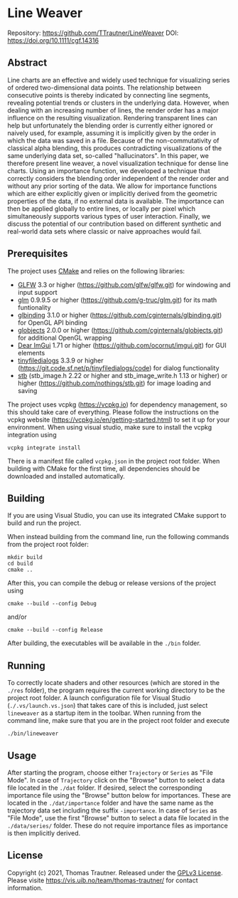# Line Weaver

Repository: https://github.com/TTrautner/LineWeaver
DOI: https://doi.org/10.1111/cgf.14316


## Abstract
Line charts are an effective and widely used technique for visualizing series of ordered two-dimensional data points. 
The relationship between consecutive points is thereby indicated by connecting line segments, revealing potential trends 
or clusters in the underlying data. However, when dealing with an increasing number of lines, the render order has 
a major influence on the resulting visualization. Rendering transparent lines can help but unfortunately the blending order 
is currently either ignored or naively used, for example, assuming it is implicitly given by the order in which 
the data was saved in a file. Because of the non-commutativity of classical alpha blending, this produces contradicting 
visualizations of the same underlying data set, so-called "hallucinators". In this paper, we therefore present line weaver, 
a novel visualization technique for dense line charts. Using an importance function, we developed a technique that correctly 
considers the blending order independent of the render order and without any prior sorting of the data. We allow for importance 
functions which are either explicitly given or implicitly derived from the geometric properties of the data, if no external data 
is available. The importance can then be applied globally to entire lines, or locally per pixel which simultaneously supports 
various types of user interaction. Finally, we discuss the potential of our contribution based on different synthetic and 
real-world data sets where classic or naive approaches would fail.


## Prerequisites

The project uses [CMake](https://cmake.org/) and relies on the following libraries: 

- [GLFW](https://www.glfw.org/) 3.3 or higher (https://github.com/glfw/glfw.git) for windowing and input support
- [glm](https://glm.g-truc.net/) 0.9.9.5 or higher (https://github.com/g-truc/glm.git) for its math funtionality
- [glbinding](https://github.com/cginternals/glbinding) 3.1.0 or higher (https://github.com/cginternals/glbinding.git) for OpenGL API binding
- [globjects](https://github.com/cginternals/globjects) 2.0.0 or higher (https://github.com/cginternals/globjects.git) for additional OpenGL wrapping
- [Dear ImGui](https://github.com/ocornut/imgui) 1.71 or higher (https://github.com/ocornut/imgui.git) for GUI elements
- [tinyfiledialogs](https://sourceforge.net/projects/tinyfiledialogs/) 3.3.9 or higher (https://git.code.sf.net/p/tinyfiledialogs/code) for dialog functionality
- [stb](https://github.com/nothings/stb/) (stb_image.h 2.22 or higher and stb_image_write.h 1.13 or higher) or higher (https://github.com/nothings/stb.git) for image loading and saving

The project uses vcpkg (https://vcpkg.io) for dependency management, so this should take care of everything. Please follow the instructions on the vcpkg website (https://vcpkg.io/en/getting-started.html) to set it up for your environment. When using visual studio, make sure to install the vcpkg integration using

```
vcpkg integrate install
```

There is a manifest file called ```vcpkg.json``` in the project root folder. When building with CMake for the first time, all dependencies should be downloaded and installed automatically.

## Building

If you are using Visual Studio, you can use its integrated CMake support to build and run the project.

When instead building from the command line, run the following commands from the project root folder:

```
mkdir build
cd build
cmake ..
```

After this, you can compile the debug or release versions of the project using 

```
cmake --build --config Debug
```

and/or

```
cmake --build --config Release
```

After building, the executables will be available in the ```./bin``` folder.

## Running

To correctly locate shaders and other resources (which are stored in the  ```./res``` folder), the program requires the current working directory to be the project root folder. A launch configuration file for Visual Studio (```./.vs/launch.vs.json```) that takes care of this is included, just select ```lineweaver``` as a startup item in the toolbar. When running from the command line, make sure that you are in the project root folder and execute

```
./bin/lineweaver
```
## Usage

After starting the program, choose either ```Trajectory``` or ```Series``` as "File Mode". In case of ```Trajectory``` click on the "Browse" button to select a data file located in the ```./dat``` folder. If desired, select the corresponding importance file using the "Browse" button below for importances. These are located in the ```./dat/importance``` folder and have the same name as the trajectory data set including the suffix ```-importance```. In case of ```Series``` as "File Mode", use the first "Browse" button to select a data file located in the ```./data/series/``` folder. These do not require importance files as importance is then implicitly derived.

## License

Copyright (c) 2021, Thomas Trautner. Released under the [GPLv3 License](LICENSE.md).
Please visite https://vis.uib.no/team/thomas-trautner/ for contact information.
